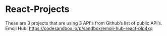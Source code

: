 # React-Projects
These are 3 projects that are using 3 API's from Github’s list of public API’s.
Emoji Hub: https://codesandbox.io/p/sandbox/emoji-hub-react-plp4xq
